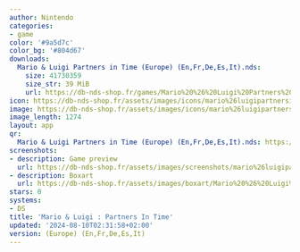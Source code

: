 ```yaml
---
author: Nintendo
categories:
- game
color: '#9a5d7c'
color_bg: '#804d67'
downloads:
  Mario & Luigi Partners in Time (Europe) (En,Fr,De,Es,It).nds:
    size: 41730359
    size_str: 39 MiB
    url: https://db-nds-shop.fr/games/Mario%20%26%20Luigi%20Partners%20in%20Time%20%28Europe%29%20%28En%2CFr%2CDe%2CEs%2CIt%29.zip
icon: https://db-nds-shop.fr/assets/images/icons/mario%26luigipartnersintime.png
image: https://db-nds-shop.fr/assets/images/icons/mario%26luigipartnersintime.png
image_length: 1274
layout: app
qr:
  Mario & Luigi Partners in Time (Europe) (En,Fr,De,Es,It).nds: https://db-nds-shop.fr/qr/mario--luigi-partners-in-time-europe-enfrdeesit-nds.png
screenshots:
- description: Game preview
  url: https://db-nds-shop.fr/assets/images/screenshots/mario%26luigipartnersintime/mario%26luigipartnersintime.png
- description: Boxart
  url: https://db-nds-shop.fr/assets/images/boxart/Mario%20%26%20Luigi%20Partners%20in%20Time%20(Europe)%20(En%2CFr%2CDe%2CEs%2CIt).nds.png
stars: 0
systems:
- DS
title: 'Mario & Luigi : Partners In Time'
updated: '2024-08-10T02:31:58+02:00'
version: (Europe) (En,Fr,De,Es,It)
---
```

